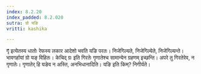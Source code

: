 ```yaml
---
index: 8.2.20
index_padded: 8.2.020
sutra: ग्रो यङि
vritti: kashika

---
```

गृ̄ इत्येतस्य धातोः रेफस्य लकार आदेशो भवति यङि परतः। निजेगिल्यते, निजेगिल्येते, निजेगिल्यन्ते। भावगर्हायां ग्रो यङ् विहितः। केचिद् ग्रः इति गिरतेः गृणातेश्च सामान्येन ग्रहणम् इच्छन्ति। अपरे तु गिरतेरेव, न गृणातेः। गृणातेर् हि यङेव न अस्ति, अनभिधानादिति। यङि इति किम्? निगीर्यते।